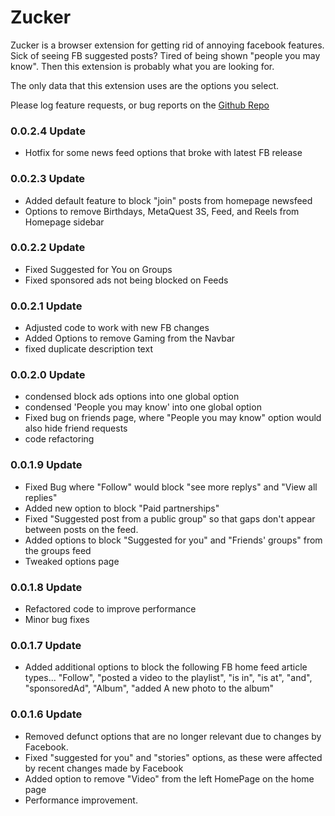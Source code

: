 # Zucker

Zucker is a browser extension for getting rid of annoying facebook features. Sick of seeing FB suggested posts? Tired of being shown "people you may know". Then this extension is probably what you are looking for.

The only data that this extension uses are the options you select.

Please log feature requests, or bug reports on the [Github Repo](https://github.com/omegadefender/Zucker/issues)

### 0.0.2.4 Update

- Hotfix for some news feed options that broke with latest FB release


### 0.0.2.3 Update

- Added default feature to block "join" posts from homepage newsfeed
- Options to remove Birthdays, MetaQuest 3S, Feed, and Reels from Homepage sidebar 

### 0.0.2.2 Update

- Fixed Suggested for You on Groups
- Fixed sponsored ads not being blocked on Feeds

### 0.0.2.1 Update

- Adjusted code to work with new FB changes
- Added Options to remove Gaming from the Navbar
- fixed duplicate description text

### 0.0.2.0 Update

- condensed block ads options into one global option
- condensed 'People you may know' into one global option
- Fixed bug on friends page, where "People you may know" option would also hide friend requests
- code refactoring

### 0.0.1.9 Update

- Fixed Bug where "Follow" would block "see more replys" and "View all replies"
- Added new option to block "Paid partnerships"
- Fixed "Suggested post from a public group" so that gaps don't appear between posts on the feed.
- Added options to block "Suggested for you" and "Friends' groups" from the groups feed
- Tweaked options page

### 0.0.1.8 Update

- Refactored code to improve performance
- Minor bug fixes

### 0.0.1.7 Update

- Added additional options to block the following FB home feed article types... "Follow", "posted a video to the playlist", "is in", "is at", "and", "sponsoredAd", "Album", "added A new photo to the album" 

### 0.0.1.6 Update

- Removed defunct options that are no longer relevant due to changes by Facebook.
- Fixed "suggested for you" and "stories" options, as these were affected by recent changes made by Facebook
- Added option to remove "Video" from the left HomePage on the home page
- Performance improvement.
